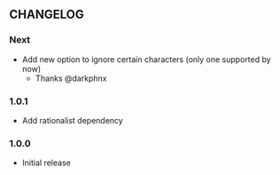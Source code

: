 ## CHANGELOG

### Next

* Add new option to ignore certain characters (only one supported by now)
  * Thanks @darkphnx

### 1.0.1

* Add rationalist dependency

### 1.0.0

* Initial release

